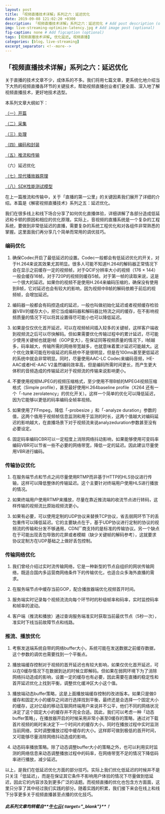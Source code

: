 ```yaml
---
layout: post
title: 「视频直播技术详解」系列之六：延迟优化
date: 2019-09-08 121:02:20 +0300
description: 「视频直播技术详解」系列之六：延迟优化 # Add post description (optional)
img: live-streaming-optimize-latency.jpg # Add image post (optional)
fig-caption: none # Add figcaption (optional)
tags: [视频直播技术详解, 优化延迟, 视频直播]
categories: [blog，live-streaming]
excerpt_separator: <!--more-->
---
```


## **「视频直播技术详解」系列之六：延迟优化**

关于直播的技术文章不少，成体系的不多。我们将用七篇文章，更系统化地介绍当下大热的视频直播各环节的关键技术，帮助视频直播创业者们更全面、深入地了解视频直播技术，更好地技术选型<!--more-->。

本系列文章大纲如下：

[（一）开篇](https://wowfrank.github.io/live-streaming-opening/)

[（二）采集](https://wowfrank.github.io/live-streaming-collection/)

[（三）处理](https://wowfrank.github.io/live-streaming-proceed/)

[（四）编码和封装](https://wowfrank.github.io/live-streaming-code-and-encapsulation/)

[（五）推流和传输](https://wowfrank.github.io/live-streaming-push-and-transport/)

（六）延迟优化

[（七）现代播放器原理](https://wowfrank.github.io/live-streaming-theory-of-modern-player/)

[（八）SDK性能测试模型](https://wowfrank.github.io/live-streaming-model-of-sdk-testing/)

在上一篇推流和传输中，关于「直播的第一公里」的关键因素我们展开了详细的介绍。本篇是《解密视频直播技术》系列之五：延迟优化。

我们在很多线上和线下场合分享了如何优化直播体验，详细讲解了各部分造成低延迟和卡顿的原因和相应的优化原理。实际上，音视频的直播系统是一个复杂的工程系统，要做到非常低延迟的直播，需要复杂的系统工程优化和对各组件非常熟悉的掌握。这里面我们再分享几个简单而常用的调优技巧。

### **编码优化**

1. 确保Codec开启了最低延迟的设置。Codec一般都会有低延迟优化的开关，对于H.264来说其效果尤其明显。很多人可能不知道H.264的解码器正常情况下会在显示之前缓存一定的视频帧，对于QCIF分辨率大小的视频（176 × 144）一般会缓存16帧，对于720P的视频则缓存5帧。对于第一帧的读取来说，这是一个很大的延迟。如果你的视频不是使用H.264来编码压缩的，确保没有使用到B帧，它对延迟也会有较大的影响，因为视频中B帧的解码依赖于前后的视频帧，会增加延迟。

2. 编码器一般都会有码控造成的延迟，一般也叫做初始化延迟或者视频缓存检验器VBV的缓存大小，把它当成编码器和解码器比特流之间的缓存，在不影响视频质量的情况下可以将其设置得尽可能小也可以降低延迟。

3. 如果是仅仅优化首开延迟，可以在视频帧间插入较多的关键帧，这样客户端收到视频流之后可以尽快解码。但如果需要优化传输过程中的累计延迟，尽可能少使用关键帧也就是I帧（GOP变大），在保证同等视频质量的情况下，I帧越多，码率越大，传输所需的网络带宽越多，也就意味着累计延迟可能越大。这个优化效果可能在秒级延迟的系统中不是很明显，但是在100ms甚至更低延迟的系统中就会非常明显。同时，尽量使用AAC-LC Codec来编码音频，HE-AAC或者HE-AAC V2虽然编码效率高，但是编码所需时间更长，而产生更大体积的音频造成的传输延迟对于视频流的传输来说影响更小。

4. 不要使用视频MJPEG的视频压缩格式，至少使用不带B帧的MPEG4视频压缩格式（Simple profile），甚至最好使用H.264baseline profile（X264 还有一个「-tune zerolatency」的优化开关）。这样一个简单的优化可以降低延迟，因为它能够以更低的码率编码全帧率视频。

5. 如果使用了FFmpeg，降低「-probesize 」和「-analyze duration」参数的值，这两个值用于视频帧信息监测和用于监测的时长，这两个值越大对编码延迟的影响越大，在直播场景下对于视频流来说analyzeduration参数甚至没有必要设定。

6. 固定码率编码CBR可以一定程度上消除网络抖动影响，如果能够使用可变码率编码VBR可以节省一些不必要的网络带宽，降低一定的延迟。因此建议尽量使用VBR进行编码。

### **传输协议优化**

1. 在服务端节点和节点之间尽量使用RTMP而非基于HTTP的HLS协议进行传输，这样可以降低整体的传输延迟。这个主要针对终端用户使用HLS进行播放的情况。

2. 如果终端用户使用RTMP来播放，尽量在靠近推流端的收流节点进行转码，这样传输的视频流比原始视频流更小。

3. 如果有必要，可以使用定制的UDP协议来替换TCP协议，省去弱网环节下的丢包重传可以降低延迟。它的主要缺点在于，基于UDP协议进行定制的协议的视频流的传输和分发不够通用，CDN厂商支持的是标准的传输协议。另一个缺点在于可能出现丢包导致的花屏或者模糊（缺少关键帧的解码参考），这就要求协议定制方在UDP基础之上做好丢包控制。

### **传输网络优化**

1. 我们曾经介绍过实时流传输网络，它是一种新型的节点自组织的网状传输网络，既适合国内多运营商网络条件下的传输优化，也适合众多海外直播的需求。

2. 在服务端节点中缓存当前GOP，配合播放器端优化视频首开时间。

3. 服务端实时记录每个视频流流向每个环节时的秒级帧率和码率，实时监控码率和帧率的波动。

4. 客户端（推流和播放）通过查询服务端准实时获取当前最优节点（5秒一次），准实时下线当前故障节点和线路。

### **推流、播放优化**

1. 考察发送端系统自带的网络buffer大小，系统可能在发送数据之前缓存数据，这个参数的调优也需要找到一个平衡点。

2. 播放端缓存控制对于视频的首开延迟也有较大影响，如果仅优化首开延迟，可以在0缓存情况下在数据到达的时候立即解码。但如果在弱网环境下为了消除网络抖动造成的影响，设置一定的缓存也有必要，因此需要在直播的稳定性和首开延迟优化上找到平衡，调整优化缓冲区大小这个值。

3. 播放端动态buffer策略，这是上面播放端缓存控制的改进版本。如果只是做0缓存和固定大小的缓存之间进行选择找到平衡，最终还是会选择一个固定大小的缓存，这对亿级的移动互联网终端用户来说并不公平，他们不同的网络状况决定了这个固定大小的缓存并不完全合适。因此，我们可以考虑一种「动态buffer策略」，在播放器开启的时候采用非常小甚至0缓存的策略，通过对下载首片视频的耗时来决定下一个时间片的缓存大小，同时在播放过程中实时监测当前网络，实时调整播放过程中缓存的大小。这样即可做到极低的首开时间，又可能够尽量消除网络抖动造成的影响。

4. 动态码率播放策略。除了动态调整buffer大小的策略之外，也可以利用实时监测的网络信息来动态调整播放过程中的码率，在网络带宽不足的情况下降低码率进行播放，减少延迟。

以上，是我们在低延迟优化方面的部分技巧。实际上我们优化低延迟的时候并不是只关注「低延迟」，而是在保证其它条件不影响用户体验的情况下尽量做到低延迟，因此它的内容涉及到更多广泛的话题。而视频直播的优化也包含方方面面，这里只分享了其中经过我们实践的部分。随着实践的积累，我们接下来会在线上和线下分享更多关于视频直播甚至点播的优化技巧。

##### 此系列文章均转载自**[牛七云](https://www.qiniu.com/){:target="_blank"}**！